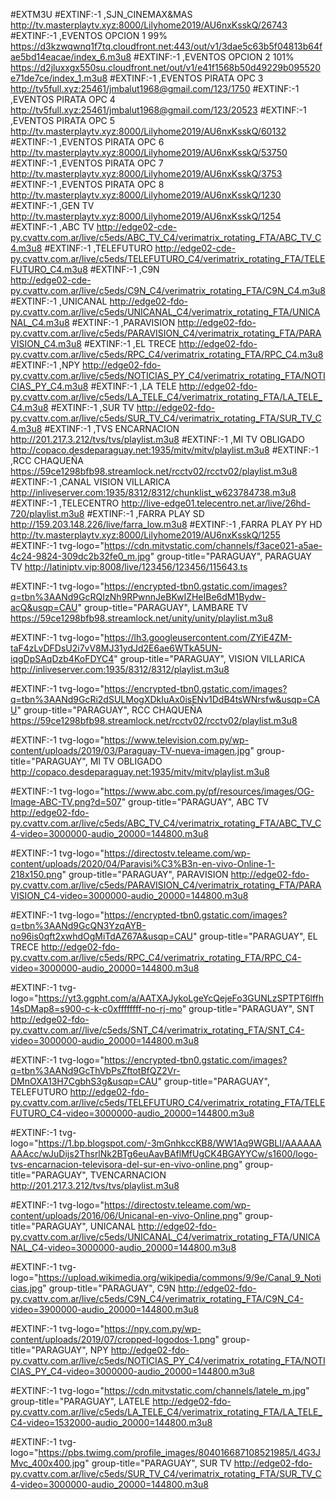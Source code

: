 #EXTM3U
#EXTINF:-1 ,SJN_CINEMAX&MAS
http://tv.masterplaytv.xyz:8000/Lilyhome2019/AU6nxKsskQ/26743
#EXTINF:-1 ,EVENTOS OPCION 1 99%
https://d3kzwqwnq1f7tq.cloudfront.net:443/out/v1/3dae5c63b5f04813b64fae5bd14eacae/index_6.m3u8
#EXTINF:-1 ,EVENTOS OPCION 2 101%
https://d2jluxxgx550su.cloudfront.net/out/v1/e41f1568b50d49229b095520e71de7ce/index_1.m3u8
#EXTINF:-1 ,EVENTOS PIRATA OPC 3
http://tv5full.xyz:25461/jmbalut1968@gmail.com/123/1750
#EXTINF:-1 ,EVENTOS PIRATA OPC 4
http://tv5full.xyz:25461/jmbalut1968@gmail.com/123/20523
#EXTINF:-1 ,EVENTOS PIRATA OPC 5
http://tv.masterplaytv.xyz:8000/Lilyhome2019/AU6nxKsskQ/60132
#EXTINF:-1 ,EVENTOS PIRATA OPC 6
http://tv.masterplaytv.xyz:8000/Lilyhome2019/AU6nxKsskQ/53750
#EXTINF:-1 ,EVENTOS PIRATA OPC 7
http://tv.masterplaytv.xyz:8000/Lilyhome2019/AU6nxKsskQ/3753
#EXTINF:-1 ,EVENTOS PIRATA OPC 8
http://tv.masterplaytv.xyz:8000/Lilyhome2019/AU6nxKsskQ/1230
#EXTINF:-1 ,GEN TV
http://tv.masterplaytv.xyz:8000/Lilyhome2019/AU6nxKsskQ/1254
#EXTINF:-1 ,ABC TV 
http://edge02-cde-py.cvattv.com.ar/live/c5eds/ABC_TV_C4/verimatrix_rotating_FTA/ABC_TV_C4.m3u8
#EXTINF:-1 ,TELEFUTURO
http://edge02-cde-py.cvattv.com.ar/live/c5eds/TELEFUTURO_C4/verimatrix_rotating_FTA/TELEFUTURO_C4.m3u8
#EXTINF:-1 ,C9N  
http://edge02-cde-py.cvattv.com.ar/live/c5eds/C9N_C4/verimatrix_rotating_FTA/C9N_C4.m3u8
#EXTINF:-1 ,UNICANAL
http://edge02-fdo-py.cvattv.com.ar/live/c5eds/UNICANAL_C4/verimatrix_rotating_FTA/UNICANAL_C4.m3u8
#EXTINF:-1 ,PARAVISION
http://edge02-fdo-py.cvattv.com.ar/live/c5eds/PARAVISION_C4/verimatrix_rotating_FTA/PARAVISION_C4.m3u8
#EXTINF:-1 ,EL TRECE
http://edge02-fdo-py.cvattv.com.ar/live/c5eds/RPC_C4/verimatrix_rotating_FTA/RPC_C4.m3u8
#EXTINF:-1 ,NPY
http://edge02-fdo-py.cvattv.com.ar/live/c5eds/NOTICIAS_PY_C4/verimatrix_rotating_FTA/NOTICIAS_PY_C4.m3u8
#EXTINF:-1 ,LA TELE
http://edge02-fdo-py.cvattv.com.ar/live/c5eds/LA_TELE_C4/verimatrix_rotating_FTA/LA_TELE_C4.m3u8
#EXTINF:-1 ,SUR TV
http://edge02-fdo-py.cvattv.com.ar/live/c5eds/SUR_TV_C4/verimatrix_rotating_FTA/SUR_TV_C4.m3u8
#EXTINF:-1 ,TVS ENCARNACION
http://201.217.3.212/tvs/tvs/playlist.m3u8
#EXTINF:-1 ,MI TV OBLIGADO
http://copaco.desdeparaguay.net:1935/mitv/mitv/playlist.m3u8
#EXTINF:-1 ,RCC CHAQUEÑA
https://59ce1298bfb98.streamlock.net/rcctv02/rcctv02/playlist.m3u8
#EXTINF:-1 ,CANAL VISION VILLARICA
http://inliveserver.com:1935/8312/8312/chunklist_w623784738.m3u8
#EXTINF:-1 ,TELECENTRO
http://live-edge01.telecentro.net.ar/live/26hd-720/playlist.m3u8
#EXTINF:-1 ,FARRA PLAY SD
http://159.203.148.226/live/farra_low.m3u8
#EXTINF:-1 ,FARRA PLAY PY HD
http://tv.masterplaytv.xyz:8000/Lilyhome2019/AU6nxKsskQ/1255
#EXTINF:-1 tvg-logo="https://cdn.mitvstatic.com/channels/f3ace021-a5ae-4c24-9824-309dc2b32fe0_m.jpg" group-title="PARAGUAY", PARAGUAY TV
http://latiniptv.vip:8008/live/123456/123456/115643.ts

#EXTINF:-1 tvg-logo="https://encrypted-tbn0.gstatic.com/images?q=tbn%3AANd9GcRQIzNh9RPwnnJeBKwIZHeIBe6dM1Bydw-acQ&usqp=CAU" group-title="PARAGUAY", LAMBARE TV
https://59ce1298bfb98.streamlock.net/unity/unity/playlist.m3u8

#EXTINF:-1 tvg-logo="https://lh3.googleusercontent.com/ZYiE4ZM-taF4zLvDFDsU2i7vV8MJ31ydJd2E6ae6WTkA5UN-iqgDpSAqDzb4KoFDYC4" group-title="PARAGUAY", VISION VILLARICA
http://inliveserver.com:1935/8312/8312/playlist.m3u8

#EXTINF:-1 tvg-logo="https://encrypted-tbn0.gstatic.com/images?q=tbn%3AANd9GcRi2dSULMogXDkIuAx0isENv1DdB4tsWNrsfw&usqp=CAU" group-title="PARAGUAY", RCC CHAQUEÑA
https://59ce1298bfb98.streamlock.net/rcctv02/rcctv02/playlist.m3u8

#EXTINF:-1 tvg-logo="https://www.television.com.py/wp-content/uploads/2019/03/Paraguay-TV-nueva-imagen.jpg" group-title="PARAGUAY", MI TV OBLIGADO
http://copaco.desdeparaguay.net:1935/mitv/mitv/playlist.m3u8

#EXTINF:-1 tvg-logo="https://www.abc.com.py/pf/resources/images/OG-Image-ABC-TV.png?d=507" group-title="PARAGUAY", ABC TV
http://edge02-fdo-py.cvattv.com.ar/live/c5eds/ABC_TV_C4/verimatrix_rotating_FTA/ABC_TV_C4-video=3000000-audio_20000=144800.m3u8

#EXTINF:-1 tvg-logo="https://directostv.teleame.com/wp-content/uploads/2020/04/Paravisi%C3%B3n-en-vivo-Online-1-218x150.png" group-title="PARAGUAY", PARAVISION
http://edge02-fdo-py.cvattv.com.ar/live/c5eds/PARAVISION_C4/verimatrix_rotating_FTA/PARAVISION_C4-video=3000000-audio_20000=144800.m3u8

#EXTINF:-1 tvg-logo="https://encrypted-tbn0.gstatic.com/images?q=tbn%3AANd9GcQN3YzqAYB-no96is0qft2xwhdOgMiTdAZ67A&usqp=CAU" group-title="PARAGUAY", EL TRECE
http://edge02-fdo-py.cvattv.com.ar/live/c5eds/RPC_C4/verimatrix_rotating_FTA/RPC_C4-video=3000000-audio_20000=144800.m3u8

#EXTINF:-1 tvg-logo="https://yt3.ggpht.com/a/AATXAJykoLgeYcQejeFo3GUNLzSPTPT6lffh14sDMap8=s900-c-k-c0xffffffff-no-rj-mo" group-title="PARAGUAY", SNT
http://edge02-fdo-py.cvattv.com.ar//live/c5eds/SNT_C4/verimatrix_rotating_FTA/SNT_C4-video=3000000-audio_20000=144800.m3u8

#EXTINF:-1 tvg-logo="https://encrypted-tbn0.gstatic.com/images?q=tbn%3AANd9GcThVbPsZftotBfQZ2Vr-DMnOXA13H7CgbhS3g&usqp=CAU" group-title="PARAGUAY", TELEFUTURO
http://edge02-fdo-py.cvattv.com.ar/live/c5eds/TELEFUTURO_C4/verimatrix_rotating_FTA/TELEFUTURO_C4-video=3000000-audio_20000=144800.m3u8

#EXTINF:-1 tvg-logo="https://1.bp.blogspot.com/-3mGnhkccKB8/WW1Aq9WGBLI/AAAAAAAAAcc/wJuDijs2ThsrlNk2BTg6euAavBAflMfUgCK4BGAYYCw/s1600/logo-tvs-encarnacion-televisora-del-sur-en-vivo-online.png" group-title="PARAGUAY", TVENCARNACION
http://201.217.3.212/tvs/tvs/playlist.m3u8

#EXTINF:-1 tvg-logo="https://directostv.teleame.com/wp-content/uploads/2016/06/Unicanal-en-vivo-Online.png" group-title="PARAGUAY", UNICANAL
http://edge02-fdo-py.cvattv.com.ar/live/c5eds/UNICANAL_C4/verimatrix_rotating_FTA/UNICANAL_C4-video=3000000-audio_20000=144800.m3u8

#EXTINF:-1 tvg-logo="https://upload.wikimedia.org/wikipedia/commons/9/9e/Canal_9_Noticias.jpg" group-title="PARAGUAY", C9N
http://edge02-fdo-py.cvattv.com.ar/live/c5eds/C9N_C4/verimatrix_rotating_FTA/C9N_C4-video=3900000-audio_20000=144800.m3u8

#EXTINF:-1 tvg-logo="https://npy.com.py/wp-content/uploads/2019/07/cropped-logodos-1.png" group-title="PARAGUAY", NPY
http://edge02-fdo-py.cvattv.com.ar/live/c5eds/NOTICIAS_PY_C4/verimatrix_rotating_FTA/NOTICIAS_PY_C4-video=3000000-audio_20000=144800.m3u8

#EXTINF:-1 tvg-logo="https://cdn.mitvstatic.com/channels/latele_m.jpg" group-title="PARAGUAY", LATELE
http://edge02-fdo-py.cvattv.com.ar/live/c5eds/LA_TELE_C4/verimatrix_rotating_FTA/LA_TELE_C4-video=1532000-audio_20000=144800.m3u8

#EXTINF:-1 tvg-logo="https://pbs.twimg.com/profile_images/804016687108521985/L4G3JMvc_400x400.jpg" group-title="PARAGUAY", SUR TV
http://edge02-fdo-py.cvattv.com.ar/live/c5eds/SUR_TV_C4/verimatrix_rotating_FTA/SUR_TV_C4-video=3000000-audio_20000=144800.m3u8
